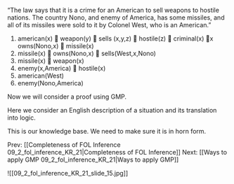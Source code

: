 ﻿“The law says that it is a crime for an American to sell weapons to hostile nations. The country Nono, and enemy of America, has some missiles, and all of its missiles were sold to it by Colonel West, who is an American.”
1. american(x)  weapon(y)  sells (x,y,z)  hostile(z)  criminal(x)
x owns(Nono,x)  missile(x)
5. missile(x)  owns(Nono,x)  sells(West,x,Nono)
8. missile(x)  weapon(x)
7. enemy(x,America)  hostile(x)
6. american(West)
2. enemy(Nono,America)

Now we will consider a proof using GMP.

Here we consider an English description of a situation and its translation into logic.

This is our knowledge base.
We need to make sure it is in horn form.

Prev: [[Completeness of FOL Inference 09_2_fol_inference_KR_21|Completeness of FOL Inference]]
Next: [[Ways to apply GMP 09_2_fol_inference_KR_21|Ways to apply GMP]]

![[09_2_fol_inference_KR_21_slide_15.jpg]]
